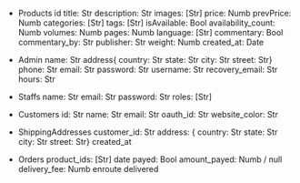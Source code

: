 - Products
  id
  title: Str
  description: Str
  images: [Str]
  price: Numb
  prevPrice: Numb
  categories: [Str]
  tags: [Str]
  isAvailable: Bool
  availability_count: Numb
  volumes: Numb
  pages: Numb
  language: [Str]
  commentary: Bool
  commentary_by: Str
  publisher: Str
  weight: Numb
  created_at: Date

- Admin
  name: Str
  address{
  country: Str
  state: Str
  city: Str
  street: Str}
  phone: Str
  email: Str
  password: Str
  username: Str
  recovery_email: Str
  hours: Str

- Staffs
  name: Str
  email: Str
  password: Str
  roles: [Str]

- Customers
  id: Str
  name: Str
  email: Str
  oauth_id: Str
  website_color: Str

- ShippingAddresses
  customer_id: Str
  address: {
  country: Str
  state: Str
  city: Str
  street: Str}
  created_at

- Orders
  product_ids: [Str]
  date
  payed: Bool
  amount_payed: Numb / null
  delivery_fee: Numb 
  enroute
  delivered

